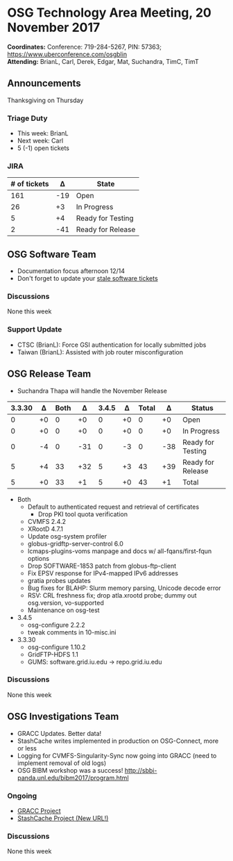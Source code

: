 # OSG Technology Area Meeting, 20 November 2017

**Coordinates:** Conference: 719-284-5267, PIN: 57363; <https://www.uberconference.com/osgblin>   
**Attending:** BrianL, Carl, Derek, Edgar, Mat, Suchandra, TimC, TimT

## Announcements

Thanksgiving on Thursday

### Triage Duty

-   This week: BrianL
-   Next week: Carl
-   5 (-1) open tickets


### JIRA

| # of tickets | &Delta; | State             |
|--------------|---------|-------------------|
| 161          | -19     | Open              |
| 26           | +3      | In Progress       |
| 5            | +4      | Ready for Testing |
| 2            | -41     | Ready for Release |


## OSG Software Team

- Documentation focus afternoon 12/14
- Don't forget to update your [stale software tickets](https://jira.opensciencegrid.org/issues/?filter=16356)

### Discussions

None this week  


### Support Update

-   CTSC (BrianL): Force GSI authentication for locally submitted jobs
-   Taiwan (BrianL): Assisted with job router misconfiguration


## OSG Release Team

-   Suchandra Thapa will handle the November Release

| 3.3.30 | &Delta; | Both | &Delta; | 3.4.5 | &Delta; | Total | &Delta; | Status            |
|------ |------- |---- |------- |----- |------- |----- |------- |----------------- |
| 0      | +0      | 0    | +0      | 0     | +0      | 0     | +0      | Open              |
| 0      | +0      | 0    | +0      | 0     | +0      | 0     | +0      | In Progress       |
| 0      | -4      | 0    | -31     | 0     | -3      | 0     | -38     | Ready for Testing |
| 5      | +4      | 33   | +32     | 5     | +3      | 43    | +39     | Ready for Release |
| 5      | +0      | 33   | +1      | 5     | +0      | 43    | +1      | Total             |

-   Both  
    -   Default to authenticated request and retrieval of certificates  
        -   Drop PKI tool quota verification
    -   CVMFS 2.4.2
    -   XRootD 4.7.1
    -   Update osg-system profiler
    -   globus-gridftp-server-control 6.0
    -   lcmaps-plugins-voms manpage and docs w/ all-fqans/first-fqun options
    -   Drop SOFTWARE-1853 patch from globus-ftp-client
    -   Fix EPSV response for IPv4-mapped IPv6 addresses
    -   gratia probes updates
    -   Bug fixes for BLAHP: Slurm memory parsing, Unicode decode error
    -   RSV: CRL freshness fix; drop atla.xrootd probe; dummy out osg.version, vo-supported
    -   Maintenance on osg-test
-   3.4.5  
    -   osg-configure 2.2.2
    -   tweak comments in 10-misc.ini
-   3.3.30  
    -   osg-configure 1.10.2
    -   GridFTP-HDFS 1.1
    -   GUMS: software.grid.iu.edu -> repo.grid.iu.edu


### Discussions

None this week

## OSG Investigations Team

- GRACC Updates.  Better data!
- StashCache writes implemented in production on OSG-Connect, more or less
- Logging for CVMFS-Singularity-Sync now going into GRACC (need to implement removal of old logs)
- OSG BIBM workshop was a success! http://sbbi-panda.unl.edu/bibm2017/program.html

### Ongoing

-   [GRACC Project](https://jira.opensciencegrid.org/projects/GRACC/)
-   [StashCache Project (New URL!)](https://opensciencegrid.github.io/StashCache/)


### Discussions

None this week
